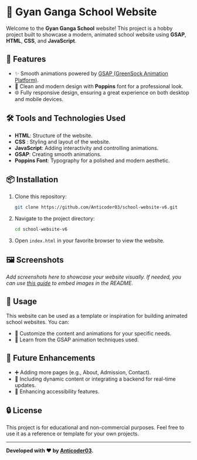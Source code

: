# 🌟 Gyan Ganga School Website

Welcome to the **Gyan Ganga School** website! This project is a hobby project built to showcase a modern, animated school website using **GSAP**, **HTML**, **CSS**, and **JavaScript**.

## 🔧 Features

- ✨ Smooth animations powered by [GSAP (GreenSock Animation Platform)](https://greensock.com/gsap/).
- 🎨 Clean and modern design with **Poppins** font for a professional look.
- 🌐 Fully responsive design, ensuring a great experience on both desktop and mobile devices.

## 🛠️ Tools and Technologies Used

- **HTML**: Structure of the website.
- **CSS** : Styling and layout of the website.
- **JavaScript**: Adding interactivity and controlling animations.
- **GSAP**: Creating smooth animations.
- **Poppins Font**: Typography for a polished and modern aesthetic.

## 📦 Installation

1. Clone this repository:
   ```bash
   git clone https://github.com/Anticoder03/school-website-v6.git
   ```
2. Navigate to the project directory:
   ```bash
   cd school-website-v6
   ```
3. Open `index.html` in your favorite browser to view the website.

## 🖼️ Screenshots

_Add screenshots here to showcase your website visually. If needed, you can use [this guide](https://docs.github.com/en/repositories/managing-your-repositorys-settings-and-features/customizing-your-repository/about-readmes#adding-images-to-your-readme) to embed images in the README._

## 🔄 Usage

This website can be used as a template or inspiration for building animated school websites. You can:
- 📃 Customize the content and animations for your specific needs.
- 🎨 Learn from the GSAP animation techniques used.

## 🌟 Future Enhancements

- ➕ Adding more pages (e.g., About, Admission, Contact).
- 🔗 Including dynamic content or integrating a backend for real-time updates.
- 🎨 Enhancing accessibility features.

## 🔒 License

This project is for educational and non-commercial purposes. Feel free to use it as a reference or template for your own projects.

---

**Developed with ❤️ by [Anticoder03](https://github.com/Anticoder03).**
